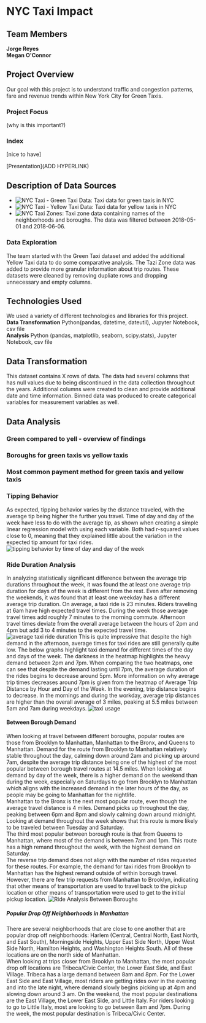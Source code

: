 # NYC Taxi Impact
## Team Members
**Jorge Reyes**<br />
**Megan O'Connor**<br />

## Project Overview
Our goal with this project is to understand traffic and congestion patterns, fare and revenue trends within New York City for Green Taxis.

### Project Focus
(why is this important?)

### Index
[nice to have]

[Presentation](ADD HYPERLINK)

## Description of Data Sources
- ![NYC Taxi - Green Taxi Data](https://learn.microsoft.com/en-us/azure/open-datasets/dataset-taxi-green?tabs=azureml-opendatasets): Taxi data for green taxis in NYC
- ![NYC Taxi - Yellow Taxi Data](https://learn.microsoft.com/en-us/azure/open-datasets/dataset-taxi-yellow?tabs=azureml-opendatasets): Taxi data for yellow taxis in NYC
- ![NYC Taxi Zones](https://data.cityofnewyork.us/Transportation/NYC-Taxi-Zones/d3c5-ddgc): Taxi zone data containing names of the neighborhoods and boroughs.
The data was filtered between 2018-05-01 and 2018-06-06.

### Data Exploration
The team started with the Green Taxi dataset and added the additional Yellow Taxi data to do some comparative analysis. The Tazi Zone data was added to provide more granular information about trip routes. These datasets were cleaned by removing dupliate rows and dropping unnecessary and empty columns. 

## Technologies Used
We used a variety of different technologies and libraries for this project.<br />
**Data Transformation** Python(pandas, datetime, dateutil), Jupyter Notebook, csv file<br />
**Analysis** Python (pandas, matplotlib, seaborn, scipy.stats), Jupyter Notebook, csv file<br />

## Data Transformation
This dataset contains X rows of data. The data had several columns that has null values due to being discontinued in the data collection throughout the years. Additional columns were created to clean and provide additional date and time information. Binned data was produced to create categorical variables for measurement variables as well.

## Data Analysis
### Green compared to yell - overview of findings

### Boroughs for green taxis vs yellow taxis

### Most common payment method for green taxis and yellow taxis

### Tipping Behavior
As expected, tipping behavior varies by the distance traveled, with the average tip being higher the further you travel. Time of day and day of the week have less to do with the average tip, as shown when creating a simple linear regression model with using each variable. Both had r-squared values close to 0, meaning that they explained little about the variation in the expected tip amount for taxi rides. 
![tipping behavior by time of day and day of the week](https://github.com/thecolombian/Group-Project-NY-Green_taxi/blob/moconnor/output_data/Tipping-Behavior-by-Day-of-Week-and-Time-of-Day.png)

### Ride Duration Analysis
In analyzing statistically significant difference between the average trip durations throughout the week, it was found the at least one average trip duration for days of the week is different from the rest. Even after removing the weekends, it was found that at least one weekday has a different average trip duration. On average, a taxi ride is 23 minutes. Riders traveling at 6am have high expected travel times. During the week those average travel times add roughly 7 minutes to the morning commute. Afternoon travel times deviate from the overall average between the hours of 2pm and 4pm but add 3 to 4 minutes to the expected travel time. 
![average taxi ride duration](https://github.com/thecolombian/Group-Project-NY-Green_taxi/blob/moconnor/output_data/Average-Trip-Duration_3-graphs.png)
This is quite impressive that despite the high demand in the afternoon, average times for taxi rides are still generally quite low. The below graphs highlight taxi demand for different times of the day and days of the week. The darkness in the heatmap highlights the heavy demand between 2pm and 7pm. When comparing the two heatmaps, one can see that despite the demand lasting until 7pm, the average duration of the rides begins to decrease around 5pm. More information on why average trip times decreases around 7pm is given from the heatmap of Average Trip Distance by Hour and Day of the Week. In the evening, trip distance begins to decrease. In the mornings and during the workday, average trip distances are higher than the overall average of 3 miles, peaking at 5.5 miles between 5am and 7am during weekdays.
![taxi usage](https://github.com/thecolombian/Group-Project-NY-Green_taxi/blob/moconnor/output_data/Taxi-Usage_3-graphs.png)

#### Between Borough Demand
When looking at travel between different boroughs, popular routes are those from Brooklyn to Manhattan, Manhattan to the Bronx, and Queens to Manhattan. Demand for the route from Brooklyn to Manhattan relatively stable throughout the day, calming down around 2am and picking up around 7am, despite the average trip distance being one of the highest of the most popular between borough travel routes at 14.5 miles. When looking at demand by day of the week, there is a higher demand on the weekend than during the week, especially on Saturdays to go from Brooklyn to Manhattan which aligns with the increased demand in the later hours of the day, as people may be going to Manhattan for the nightlife.<br />
Manhattan to the Bronx is the next most popular route, even though the average travel distance is 4 miles. Demand picks up throughout the day, peaking between 6pm and 8pm and slowly calming down around midnight. Looking at demand throughout the week shows that this route is more likely to be traveled between Tuesday and Saturday.<br />
The third most popular between borough route is that from Queens to Manhattan, where most of the demand is between 7am and 1pm. This route has a high remand throughout the week, with the highest demand on Saturday.<br />
The reverse trip demand does not align with the number of rides requested for these routes. For example, the demand for taxi rides from Brooklyn to Manhattan has the highest remand outside of within borough travel. However, there are few trip requests from Manhattan to Brooklyn, indicating that other means of transportation are used to travel back to the pickup location or other means of transportation were used to get to the initial pickup location.
![Ride Analysis Between Boroughs](https://github.com/thecolombian/Group-Project-NY-Green_taxi/blob/moconnor/output_data/Ride-Analysis-Between-Boroughs.png)
##### Popular Drop Off Neighborhoods in Manhattan
There are several neighborhoods that are close to one another that are popular drop off neighborhoods: Harlem (Central, Central North, East North, and East South), Morningside Heights, Upper East Side North, Upper West Side North, Hamilton Heights, and Washington Heights South. All of these locations are on the north side of Manhattan.<br />
When looking at trips closer from Brooklyn to Manhattan, the most popular drop off locations are Tribeca/Civic Center, the Lower East Side, and East Village. Tribeca has a large demand between 8am and 8pm. For the Lower East Side and East Village, most riders are getting rides over in the evening and into the late night, where demand slowly begins picking up at 4pm and slowing down around 3 am. On the weekend, the most popular destinations are the East Village, the Lower East Side, and Little Italy. For riders looking to go to Little Italy, most are looking to go between 8am and 7pm. During the week, the most popular destination is Tribeca/Civic Center. 

